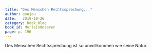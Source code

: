 ```yaml
---
title: "Des Menschen Rechtssprechung..."
author: goujou
date:   2019-10-26
category: book_blog
book_id: MerleInUnseren
page: p. 196
---
```

Des Menschen Rechtssprechung ist so unvollkommen wie seine Natur.
